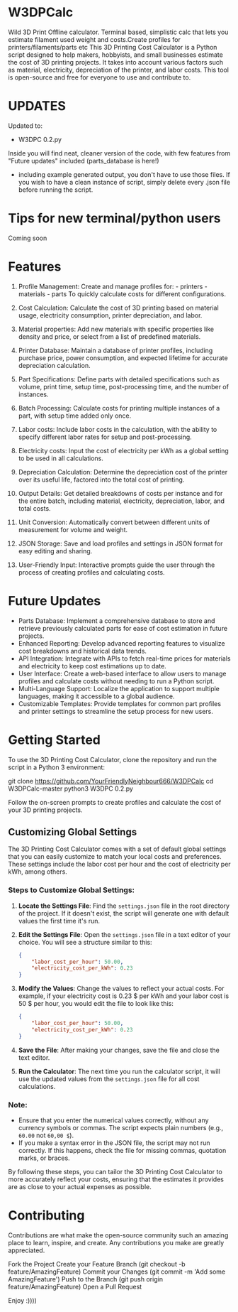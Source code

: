 # W3DPCalc
Wild 3D Print Offline calculator. Terminal based, simplistic calc that lets you estimate filament used weight and costs.Create profiles for printers/filaments/parts etc
This 3D Printing Cost Calculator is a Python script designed to help makers, hobbyists, and small businesses estimate the cost of 3D printing projects. It takes into account various factors such as material, electricity, depreciation of the printer, and labor costs. This tool is open-source and free for everyone to use and contribute to.

# UPDATES
Updated to:
- W3DPC 0.2.py

Inside you will find neat, cleaner version of the code, with few features from "Future updates" included (parts_database is here!)
* including example generated output, you don't have to use those files. If you wish to have a clean instance of script, simply delete every .json file before running the script. 

# Tips for new terminal/python users
Coming soon

# Features

1. Profile Management:
 Create and manage profiles for:
        - printers
        - materials
        - parts 
To quickly calculate costs for different configurations.

2.  Cost Calculation:
Calculate the cost of 3D printing based on material usage, electricity consumption, printer depreciation, and labor.
3.  Material properties:
Add new materials with specific properties like density and price, or select from a list of predefined materials.
4.  Printer Database:
Maintain a database of printer profiles, including purchase price, power consumption, and expected lifetime for accurate depreciation calculation.
5.  Part Specifications:
Define parts with detailed specifications such as volume, print time, setup time, post-processing time, and the number of instances.
6. Batch Processing: 
Calculate costs for printing multiple instances of a part, with setup time added only once.
7. Labor costs:
Include labor costs in the calculation, with the ability to specify different labor rates for setup and post-processing.
8. Electricity costs:
Input the cost of electricity per kWh as a global setting to be used in all calculations.
9. Depreciation Calculation:
Determine the depreciation cost of the printer over its useful life, factored into the total cost of printing.
10. Output Details:
Get detailed breakdowns of costs per instance and for the entire batch, including material, electricity, depreciation, labor, and total costs.
11. Unit Conversion:
Automatically convert between different units of measurement for volume and weight.
12. JSON Storage:
Save and load profiles and settings in JSON format for easy editing and sharing.
13. User-Friendly Input:
Interactive prompts guide the user through the process of creating profiles and calculating costs.


# Future Updates
- Parts Database: Implement a comprehensive database to store and retrieve previously calculated parts for ease of cost estimation in future projects.
-  Enhanced Reporting: Develop advanced reporting features to visualize cost breakdowns and historical data trends.
- API Integration: Integrate with APIs to fetch real-time prices for materials and electricity to keep cost estimations up to date.
- User Interface: Create a web-based interface to allow users to manage profiles and calculate costs without needing to run a Python script.
- Multi-Language Support: Localize the application to support multiple languages, making it accessible to a global audience.
- Customizable Templates: Provide templates for common part profiles and printer settings to streamline the setup process for new users.

# Getting Started
To use the 3D Printing Cost Calculator, clone the repository and run the script in a Python 3 environment:

git clone https://github.com/YourFriendlyNeighbour666/W3DPCalc
cd W3DPCalc-master
python3 W3DPC 0.2.py

Follow the on-screen prompts to create profiles and calculate the cost of your 3D printing projects.
## Customizing Global Settings

The 3D Printing Cost Calculator comes with a set of default global settings that you can easily customize to match your local costs and preferences. These settings include the labor cost per hour and the cost of electricity per kWh, among others.

### Steps to Customize Global Settings:

1. **Locate the Settings File**: Find the `settings.json` file in the root directory of the project. If it doesn't exist, the script will generate one with default values the first time it's run.

2. **Edit the Settings File**: Open the `settings.json` file in a text editor of your choice. You will see a structure similar to this:

    ```json
    {
        "labor_cost_per_hour": 50.00,
        "electricity_cost_per_kWh": 0.23
    }
    ```

3. **Modify the Values**: Change the values to reflect your actual costs. For example, if your electricity cost is 0.23 $ per kWh and your labor cost is 50 $ per hour, you would edit the file to look like this:

    ```json
    {
        "labor_cost_per_hour": 50.00,
        "electricity_cost_per_kWh": 0.23
    }
    ```

4. **Save the File**: After making your changes, save the file and close the text editor.

5. **Run the Calculator**: The next time you run the calculator script, it will use the updated values from the `settings.json` file for all cost calculations.

### Note:

- Ensure that you enter the numerical values correctly, without any currency symbols or commas. The script expects plain numbers (e.g., `60.00` not `60,00 $`).
- If you make a syntax error in the JSON file, the script may not run correctly. If this happens, check the file for missing commas, quotation marks, or braces.

By following these steps, you can tailor the 3D Printing Cost Calculator to more accurately reflect your costs, ensuring that the estimates it provides are as close to your actual expenses as possible.


# Contributing

Contributions are what make the open-source community such an amazing place to learn, inspire, and create. Any contributions you make are greatly appreciated.

Fork the Project
Create your Feature Branch (git checkout -b feature/AmazingFeature)
Commit your Changes (git commit -m 'Add some AmazingFeature')
Push to the Branch (git push origin feature/AmazingFeature)
Open a Pull Request


Enjoy :))))
